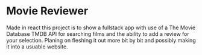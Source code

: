 # Movie Reviewer 

Made in react this project is to show a fullstack app with use of a The Movie Database TMDB API for searching films and the ability to add a review for your selection. Planing on fleshing it out more bit by bit and possibly making it into a usuable website.
